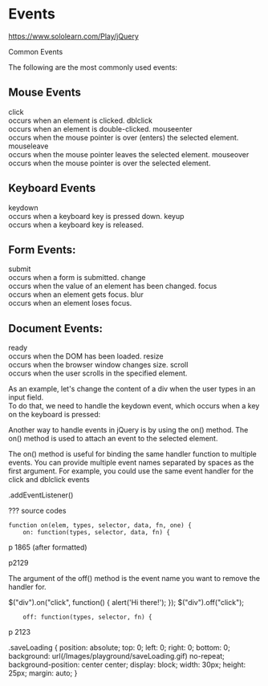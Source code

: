 # Events  

https://www.sololearn.com/Play/jQuery




Common Events

The following are the most commonly used events:


## Mouse Events

click  
    occurs when an element is clicked.
dblclick  
    occurs when an element is double-clicked.
mouseenter  
    occurs when the mouse pointer is over (enters) the selected element.
mouseleave  
    occurs when the mouse pointer leaves the selected element.
mouseover  
    occurs when the mouse pointer is over the selected element.

## Keyboard Events

keydown  
    occurs when a keyboard key is pressed down.
keyup  
    occurs when a keyboard key is released.

## Form Events:

submit  
    occurs when a form is submitted.
change  
    occurs when the value of an element has been changed.
focus  
    occurs when an element gets focus.
blur  
    occurs when an element loses focus.

## Document Events: 

ready  
    occurs when the DOM has been loaded.
resize  
    occurs when the browser window changes size.
scroll  
    occurs when the user scrolls in the specified element.




As an example, let's change the content of a div when the user types in an input field.  
To do that, we need to handle the keydown event, which occurs when a key on the keyboard is pressed:



Another way to handle events in jQuery is by using the on() method. 
The on() method is used to attach an event to the selected element. 



The on() method is useful for binding the same handler function to multiple events. You can provide multiple event names separated by spaces as the first argument. For example, you could use the same event handler for the click and dblclick events



.addEventListener()

??? source codes 


    function on(elem, types, selector, data, fn, one) {
        on: function(types, selector, data, fn) {

p 1865 (after formatted)

p2129 


The argument of the off() method is the event name you want to remove the handler for.


$("div").on("click", function() { 
    alert('Hi there!'); 
}); 
$("div").off("click");


        off: function(types, selector, fn) {

p 2123 










.saveLoading {
    position: absolute;
    top: 0;
    left: 0;
    right: 0;
    bottom: 0;
    background: url(/Images/playground/saveLoading.gif) no-repeat;
    background-position: center center;
    display: block;
    width: 30px;
    height: 25px;
    margin: auto;
}


















